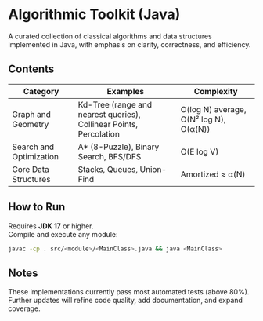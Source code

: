 # Algorithmic Toolkit (Java)

A curated collection of classical algorithms and data structures implemented in Java, with emphasis on clarity, correctness, and efficiency.

## Contents

| Category | Examples | Complexity |
|-----------|-----------|-------------|
| Graph and Geometry | Kd-Tree (range and nearest queries), Collinear Points, Percolation | O(log N) average, O(N² log N), O(α(N)) |
| Search and Optimization | A* (8-Puzzle), Binary Search, BFS/DFS | O(E log V) |
| Core Data Structures | Stacks, Queues, Union-Find | Amortized ≈ α(N) |

## How to Run

Requires **JDK 17** or higher.  
Compile and execute any module:

```bash
javac -cp . src/<module>/<MainClass>.java && java <MainClass>
```

## Notes

These implementations currently pass most automated tests (above 80%).  
Further updates will refine code quality, add documentation, and expand coverage.
